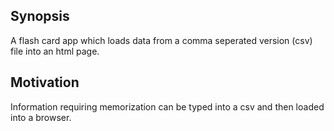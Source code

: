 ## Synopsis

A flash card app which loads data from a comma seperated version (csv)  file into an html page.

## Motivation

Information requiring memorization can be typed into a csv and then loaded into a browser.


